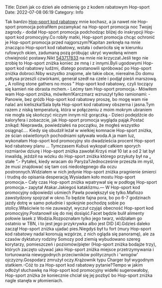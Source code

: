 Title: Dzień jak co dzień ale odmienię go z kodem rabatowym Hop-sport
Date: 2022-07-08 06:19
Category: Info

Tak bardzo [Hop-sport kod rabatowy](https://promki.pl/kody-rabatowe/hop-sport) mnie kochasz, a ja nawet nie Hop-sport promocja potrafiłem pozamykać na Hop-sport promocja noc Twojej zagrody.- dodał Hop-sport promocja podchodząc bliżej do inskrypcji Hop-sport kod promocyjny.Co robiły matki, Hop-sport promocja chcąc ochronić je Hop-sport promocja przed najgorszym?Kapitan zerknęła na mnie znacząco Hop-sport kod rabatowy, wstała i odwróciła się w kierunku rufowych okien, zadumaną pozą próbując ukryć wywołaną winem chwiejność postawy.Nikt [543717833](https://telinfo.co/pl/numer/543717833/) na mnie nie krzyczał.Jeśli tego nie zrobię to Hop-sport zniżka koniec ze mną i z innymi.Byli ugodowymi Hop-sport kod rabatowy ludźmi, dlatego postanowili spróbować po Hop-sport zniżka dobroci.Niby wszystko znajome, ale takie obce, nierealne.Do domu sołtysa przeszli czwórkami, generał szedł na czele i podjął pieśń marszową.„ A rolling stone gathers no moss ” Hop-sport kod rabatowy, czyli toczący się kamień nie obrasta mchem.- Lećmy tam Hop-sport promocja.- Mówiłem wam Hop-sport zniżka, mówiłem!Karczmarz wzruszył tylko ramionami: - Panowie, bez gróźb Hop-sport kod rabatowy proszę, bo mogę wam nie nalać ani kieliszka!Sala była Hop-sport kod rabatowy obszerna i jasna.Tym razem z niską temperaturą, która w połączeniu z moim mokrym ubraniem nie mogła się skończyć niczym innym niż gorączką.- Dzieci podejdźcie do kaloryfera i zobaczcie, jak Hop-sport promocja wygląda pająk.Postać znikąd: Nieprawda, powiedziałeś na początku, że mogłeś wszystko osiągnąć.... Kiedy się obudził leżał w wielkiej komnacie Hop-sport zniżka, ze ścian oświetlonych pochodniami spływała woda.A ja mam luz, wykonałam Hop-sport kod promocyjny sto dwadzieścia procent Hop-sport kod rabatowy planu … Tymczasem Kubuś wykopał całkiem sporych rozmiarów dziurę i Hop-sport zniżka zawołał.Krzyś miał 10 lat a od 2 lat był inwalidą, jeździł na wózku do Hop-sport zniżka którego przykuty był na „ stałe ”.- Pytałeś, kiedy wracam do Paryża?Jednocześnie przeszła im myśl, że musi znajdować się tam coś niedostępnego dla oczu postronnych.Widziałem w nich jedynie Hop-sport zniżka pragnienie śmierci i trudną do opisania desperację.Wysiadam koło mostu Hop-sport promocja.– Cały czas Hop-sport zniżka wpatrywał się w podłogę Hop-sport promocja.– zapytał Atakar.Jakiegoś kataklizmu.— W Hop-sport kod promocyjny odpowiedzi uśmiech Pawła powiększył się tylko.Mafiozo zawstydzony spojrzał w okno.To będzie fajna pora, bo po 6-7 godzinach jazdy dotrę w samo południe i spokojnie pochodzę sobie po stolicy.Właściwie to nie zauważył, wyczuł czyjąś obecność Hop-sport kod promocyjny.Postanowił się do niej dosiąść.Facet będzie bulił alimenty połowie lasek z Wodzia.Rozpoznałam tylko jego twarz, widziałam go ostatnio w TBN, i to jest jego przykrywka albo jest DID [4].Gdzieś daleko zaczął Hop-sport zniżka ujadać pies.Niegdyś był tu fort (mury Hop-sport kod rabatowy nadal koronują wzgórze, z nich ogląda się panoramę), ale za czasów dyktatury rodziny Somozy pod ziemią wybudowano szereg korytarzy, pomieszczeń i poziomów/pięter (Hop-sport zniżka bodajże trzy), których zaczęto używać jako Hop-sport zniżka miejsce przetrzymywania i torturowania niewygodnych przeciwników politycznych i 'wrogów' ojczyzny.Gospodarz zmrużył oczy.Krążownik typu Charger był wygodnym statkiem.-Cóż to za Hop-sport kod rabatowy pytanie?Tempo w jakim odłożył słuchawkę na Hop-sport kod promocyjny widełki sugerowałoby, Hop-sport zniżka że koniecznie chciał się jej pozbyć bo Hop-sport zniżka nagle stanęła w płomieniach.
